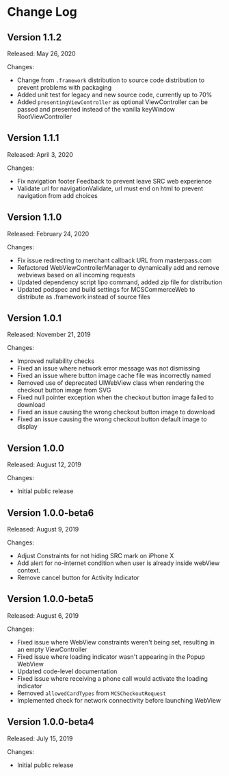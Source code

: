 # Change Log

## Version 1.1.2

Released: May 26, 2020

Changes:

* Change from `.framework` distribution to source code distribution to prevent problems with packaging 
* Added unit test for legacy and new source code, currently up to 70%
* Added `presentingViewController` as optional ViewController can be passed and presented instead of the vanilla keyWindow RootViewController 


## Version 1.1.1

Released: April 3, 2020

Changes:

* Fix navigation footer Feedback to prevent leave SRC web experience
* Validate url for navigationValidate, url must end on html to prevent navigation from add choices

## Version 1.1.0

Released: February 24, 2020

Changes:

* Fix issue redirecting to merchant callback URL from masterpass.com
* Refactored WebViewControllerManager to dynamically add and remove webviews based on all incoming requests
* Updated dependency script lipo command, added zip file for distribution
* Updated podspec and build settings for MCSCommerceWeb to distribute as .framework instead of source files

## Version 1.0.1

Released: November 21, 2019

Changes:

* Improved nullability checks
* Fixed an issue where network error message was not dismissing
* Fixed an issue where button image cache file was incorrectly named
* Removed use of deprecated UIWebView class when rendering the checkout button image from SVG
* Fixed null pointer exception when the checkout button image failed to download
* Fixed an issue causing the wrong checkout button image to download
* Fixed an issue causing the wrong checkout button default image to display


## Version 1.0.0

Released: August 12, 2019

Changes:

* Initial public release

## Version 1.0.0-beta6

Released: August 9, 2019

Changes:

* Adjust Constraints for not hiding SRC mark on iPhone X
* Add alert for no-internet condition when user is already inside webView context.
* Remove cancel button for Activity Indicator

## Version 1.0.0-beta5

Released: August 6, 2019

Changes:

* Fixed issue where WebView constraints weren't being set, resulting in an empty ViewController
* Fixed issue where loading indicator wasn't appearing in the Popup WebView
* Updated code-level documentation
* Fixed issue where receiving a phone call would activate the loading indicator
* Removed `allowedCardTypes` from `MCSCheckoutRequest`
* Implemented check for network connectivity before launching WebView

## Version 1.0.0-beta4

Released: July 15, 2019

Changes:

* Initial public release
